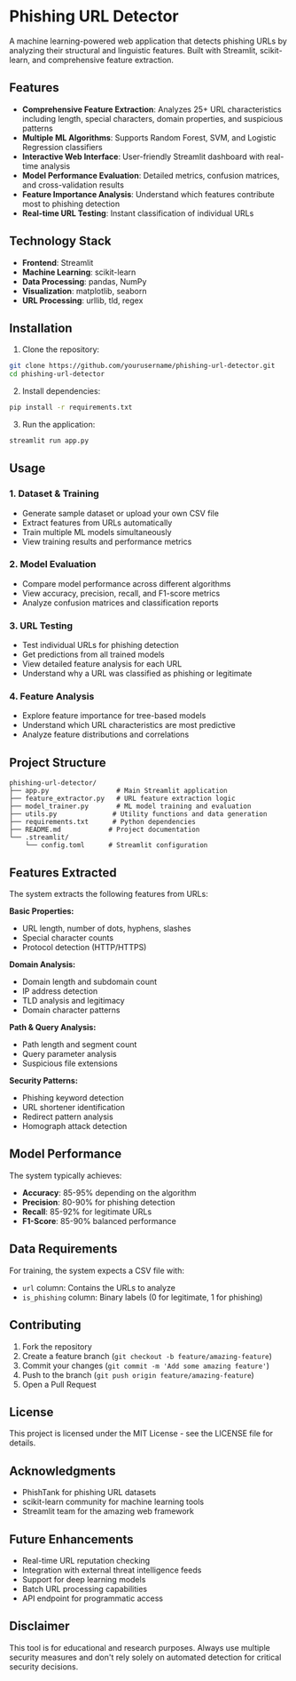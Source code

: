 # Phishing URL Detector

A machine learning-powered web application that detects phishing URLs by analyzing their structural and linguistic features. Built with Streamlit, scikit-learn, and comprehensive feature extraction.

## Features

- **Comprehensive Feature Extraction**: Analyzes 25+ URL characteristics including length, special characters, domain properties, and suspicious patterns
- **Multiple ML Algorithms**: Supports Random Forest, SVM, and Logistic Regression classifiers
- **Interactive Web Interface**: User-friendly Streamlit dashboard with real-time analysis
- **Model Performance Evaluation**: Detailed metrics, confusion matrices, and cross-validation results
- **Feature Importance Analysis**: Understand which features contribute most to phishing detection
- **Real-time URL Testing**: Instant classification of individual URLs

## Technology Stack

- **Frontend**: Streamlit
- **Machine Learning**: scikit-learn
- **Data Processing**: pandas, NumPy
- **Visualization**: matplotlib, seaborn
- **URL Processing**: urllib, tld, regex

## Installation

1. Clone the repository:
```bash
git clone https://github.com/yourusername/phishing-url-detector.git
cd phishing-url-detector
```

2. Install dependencies:
```bash
pip install -r requirements.txt
```

3. Run the application:
```bash
streamlit run app.py
```

## Usage

### 1. Dataset & Training
- Generate sample dataset or upload your own CSV file
- Extract features from URLs automatically
- Train multiple ML models simultaneously
- View training results and performance metrics

### 2. Model Evaluation
- Compare model performance across different algorithms
- View accuracy, precision, recall, and F1-score metrics
- Analyze confusion matrices and classification reports

### 3. URL Testing
- Test individual URLs for phishing detection
- Get predictions from all trained models
- View detailed feature analysis for each URL
- Understand why a URL was classified as phishing or legitimate

### 4. Feature Analysis
- Explore feature importance for tree-based models
- Understand which URL characteristics are most predictive
- Analyze feature distributions and correlations

## Project Structure

```
phishing-url-detector/
├── app.py                 # Main Streamlit application
├── feature_extractor.py   # URL feature extraction logic
├── model_trainer.py       # ML model training and evaluation
├── utils.py              # Utility functions and data generation
├── requirements.txt      # Python dependencies
├── README.md            # Project documentation
└── .streamlit/
    └── config.toml      # Streamlit configuration
```

## Features Extracted

The system extracts the following features from URLs:

**Basic Properties:**
- URL length, number of dots, hyphens, slashes
- Special character counts
- Protocol detection (HTTP/HTTPS)

**Domain Analysis:**
- Domain length and subdomain count
- IP address detection
- TLD analysis and legitimacy
- Domain character patterns

**Path & Query Analysis:**
- Path length and segment count
- Query parameter analysis
- Suspicious file extensions

**Security Patterns:**
- Phishing keyword detection
- URL shortener identification
- Redirect pattern analysis
- Homograph attack detection

## Model Performance

The system typically achieves:
- **Accuracy**: 85-95% depending on the algorithm
- **Precision**: 80-90% for phishing detection
- **Recall**: 85-92% for legitimate URLs
- **F1-Score**: 85-90% balanced performance

## Data Requirements

For training, the system expects a CSV file with:
- `url` column: Contains the URLs to analyze
- `is_phishing` column: Binary labels (0 for legitimate, 1 for phishing)

## Contributing

1. Fork the repository
2. Create a feature branch (`git checkout -b feature/amazing-feature`)
3. Commit your changes (`git commit -m 'Add some amazing feature'`)
4. Push to the branch (`git push origin feature/amazing-feature`)
5. Open a Pull Request

## License

This project is licensed under the MIT License - see the LICENSE file for details.

## Acknowledgments

- PhishTank for phishing URL datasets
- scikit-learn community for machine learning tools
- Streamlit team for the amazing web framework

## Future Enhancements

- Real-time URL reputation checking
- Integration with external threat intelligence feeds
- Support for deep learning models
- Batch URL processing capabilities
- API endpoint for programmatic access

## Disclaimer

This tool is for educational and research purposes. Always use multiple security measures and don't rely solely on automated detection for critical security decisions.